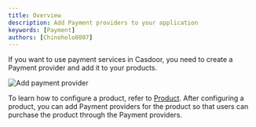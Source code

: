 ```yaml
---
title: Overview
description: Add Payment providers to your application
keywords: [Payment]
authors: [Chinoholo0807]
---
```


If you want to use payment services in Casdoor, you need to create a Payment provider and add it to your products.

![Add payment provider](/img/providers/payment/add_payment_provider.png)

To learn how to configure a product, refer to [Product](/docs/products/product).
After configuring a product, you can add Payment providers for the product so that users can purchase the product through the Payment providers.
